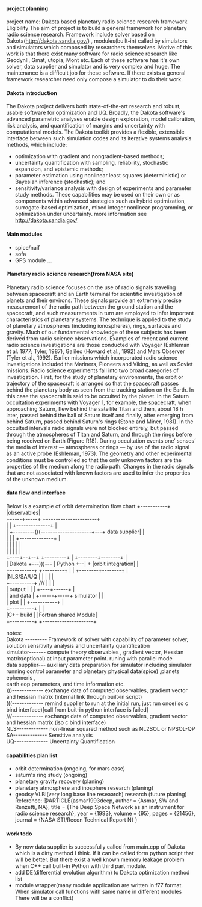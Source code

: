 #### project planning
project name: Dakota based planetary radio science research framework 
Eligibility
The aim of project is to build a general framework for planetary radio science research. Framework include solver based on Dakota(http://dakota.sandia.gov/) 
, modules(built-in) called by simulators and simulators which composed by researchers themselves. Motive of this work is that there exist many software for radio science
research like GeodynII, Gmat, utopia, Mont etc. Each of these software has it's own solver, data supplier and simulator and is very complex and huge.
The maintenance is a difficult job for these software. If there exists a general framework researcher need only  compose a simulator to do their work.



#### Dakota introduction
The Dakota project delivers both state-of-the-art research and robust, usable software for optimization and UQ. Broadly, the Dakota software's advanced parametric analyses enable design exploration, model calibration, risk analysis, and quantification of margins and uncertainty with computational models. The Dakota toolkit provides a flexible, extensible interface between such simulation codes and its iterative systems analysis methods, which include:
+ optimization with gradient and nongradient-based methods;
+ uncertainty quantification with sampling, reliability, stochastic expansion, and epistemic methods;
+ parameter estimation using nonlinear least squares (deterministic) or Bayesian inference (stochastic); and
+ sensitivity/variance analysis with design of experiments and parameter study methods.
  These capabilities may be used on their own or as components within advanced strategies such as hybrid optimization, surrogate-based optimization, mixed integer nonlinear programming, or optimization under uncertainty.
more information see http://dakota.sandia.gov/

#### Main modules
+ spice/naif
+ sofa
+ GPS module
...

#### Planetary radio science research(from NASA site) 
Planetary radio science focuses on the use of radio signals traveling between spacecraft and an Earth terminal for scientific investigation of planets and their environs. These signals provide an extremely precise measurement of the radio path between the ground station and the spacecraft, and such measurements in turn are employed to infer important characteristics of planetary systems. The technique is applied to the study of planetary atmospheres (including ionospheres), rings, surfaces and gravity. Much of our fundamental knowledge of these subjects has been derived from radio science observations. Examples of recent and current radio science investigations are those conducted with Voyager (Eshleman et al. 1977; Tyler, 1987), Galileo (Howard et al., 1992) and Mars Observer (Tyler et al., 1992). Earlier missions which incorporated radio science investigations included the Mariners, Pioneers and Viking, as well as Soviet missions.
Radio science experiments fall into two broad categories of investigation. First, for the study of planetary environments, the orbit or trajectory of the spacecraft is arranged so that the spacecraft passes behind the planetary body as seen from the tracking station on the Earth. In this case the spacecraft is said to be occulted by the planet. In the Saturn occultation experiments with Voyager 1, for example, the spacecraft, when approaching Saturn, flew behind the satellite Titan and then, about 18 h later, passed behind the ball of Saturn itself and finally, after emerging from behind Saturn, passed behind Saturn's rings (Stone and Miner, 1981). In the occulted intervals radio signals were not blocked entirely, but passed through the atmospheres of Titan and Saturn, and through the rings before being received on Earth (Figure R18). During occultation events one’ senses’ the media of interest — atmospheres or rings — by use of the radio signal as an active probe (Eshleman, 1973). The geometry and other experimental conditions must be controlled so that the only unknown factors are the properties of the medium along the radio path. Changes in the radio signals that are not associated with known factors are used to infer the properties of the unknown medium. 

#### data flow and interface
Below is a example of orbit determination flow chart
   +-----------+                                                                
   |observables|                                                                
   +-----+-----+                              +---------------------+           
         |                                    |   +--------------+  |           
         |  +---------(((---------------------+---+ data supplier|  |           
         |  |                                 |   +--------------+  |           
         |  |                                 |          |          |           
         |  |                                 |          |          |           
    +----+--+--+          +---------+         | +--------+--------+ |           
    |  Dakota  +---)))--- | Python  +--|      + |orbit integration| |           
    +----------+          +---------+  |      | +--------+--------+ |           
    |NLS/SA/UQ |                       |      |          |          |           
    +----------+                      ///     |          |          |           
    | output   |                       |      |     +----+------+   |           
    | and data |                       +------+-----+ simulator |   |           
    | plot     |                              |     +-----------+   |           
    +----------+                              |                     |           
    |C++ build |                              |Fortran shared Module|           
    +----------+                              +---------------------+           
                                                                                
notes:                                                                                                                                         
Dakota --------- Framework of solver with capability of parameter solver, solution sensitivity analysis and uncertainty quantification         
simulator------- compute theory observables , gradient vector, Hessian matrix(optional) at input parameter point. runing with parallel mode    
data supplier--- auxiliary data preparation for simulator including simulator running control parameter and planetary physical data(spice) ,planets ephemeris ,       
                 earth eop parameters, and time information etc.                                                                               
)))------------- exchange data of computed observables, gradient vector and hessian matrix (internal link through built-in script)                                     
(((------------- remind supplier to run at the initial run, just run once(iso c bind interface)[call from buit-in python interface is failed]                            
///------------- exchange data of computed observables, gradient vector and hessian matrix (iso c bind interface)                                         
NLS------------- non-linear squared method such as NL2SOL or NPSOL-QP 
SA-------------- Sensitive analysis                                                                                                            
UQ-------------- Uncertainty Quantification           


#### capabilities plan list
+ orbit determination (ongoing, for mars case)
+ saturn's ring study (ongoing)
+ planetary gravity recovery (planing)
+ planetary atmosphere and inosphere research (planing)
+ geodsy VLBI(very long base line reseaarch) research (future planing)
Reference:
@ARTICLE{asmar1993deep,
  author = {Asmar, SW and Renzetti, NA},
  title = {The Deep Space Network as an instrument for radio science research},
  year = {1993},
  volume = {95},
  pages = {21456},
  journal = {NASA STI/Recon Technical Report N}
}


#### work todo 
+ By now data supplier is successfully called from main.cpp of Dakota which is a dirty method I think. If it can be called form python script that will be better.
But there exist a well known memory leakage problem when C++ call built-in Python with third part module.
+ add DE(differential evolution algorithm) to Dakota optimization method list
+ module wrapper(many module application are written in f77 format. When simulator call functions with same name in different modules There will be a conflict)



